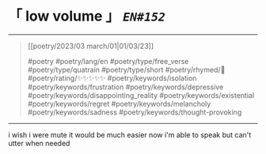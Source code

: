 # &#12300; low volume &#12301; *`EN#152`*

---

> [[poetry/2023/03 march/01|01/03/23]]
> 
> #poetry 
> #poetry/lang/en 
> #poetry/type/free_verse #poetry/type/quatrain #poetry/type/short 
> #poetry/rhymed/🔴 
> #poetry/rating/✨✨✨✨✨ 
> #poetry/keywords/isolation #poetry/keywords/frustration #poetry/keywords/depressive #poetry/keywords/disappointing_reality #poetry/keywords/existential #poetry/keywords/regret #poetry/keywords/melancholy #poetry/keywords/sadness #poetry/keywords/thought-provoking 

---

i wish i were mute
it would be much easier
now i'm able to speak
but can't utter when needed